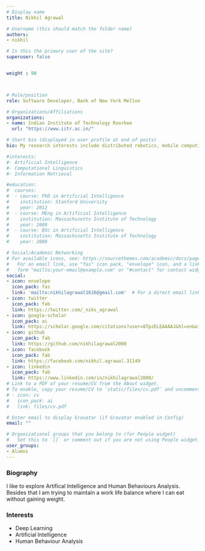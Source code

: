```yaml
---
# Display name
title: Nikhil Agrawal

# Username (this should match the folder name)
authors:
- nikhil

# Is this the primary user of the site?
superuser: false


weight : 90



# Role/position
role: Software Developer, Bank of New York Mellon

# Organizations/Affiliations
organizations:
- name: Indian Institute of Technology Roorkee
  url: "https://www.iitr.ac.in/"

# Short bio (displayed in user profile at end of posts)
bio: My research interests include distributed robotics, mobile computing and programmable matter.

#interests:
#- Artificial Intelligence
#- Computational Linguistics
#- Information Retrieval

#education:
#  courses:
#  - course: PhD in Artificial Intelligence
#    institution: Stanford University
#    year: 2012
#  - course: MEng in Artificial Intelligence
#    institution: Massachusetts Institute of Technology
#    year: 2009
#  - course: BSc in Artificial Intelligence
#    institution: Massachusetts Institute of Technology
#    year: 2008

# Social/Academic Networking
# For available icons, see: https://sourcethemes.com/academic/docs/page-builder/#icons
#   For an email link, use "fas" icon pack, "envelope" icon, and a link in the
#   form "mailto:your-email@example.com" or "#contact" for contact widget.
social:
- icon: envelope
  icon_pack: fas
  link: 'mailto:nikhilagrawal1616@gmail.com'  # For a direct email link, use "mailto:test@example.org".
- icon: twitter
  icon_pack: fab
  link: https://twitter.com/_niks_agrawal
- icon: google-scholar
  icon_pack: ai
  link: https://scholar.google.com/citations?user=8TpzELEAAAAJ&hl=en&oi=sra
- icon: github
  icon_pack: fab
  link: https://github.com/nikhilagrawal2000
- icon: facebook
  icon_pack: fab
  link: https://facebook.com/nikhil.agrawal.31149
- icon: linkedin
  icon_pack: fab
  link: https://www.linkedin.com/in/nikhilagrawal2000/
# Link to a PDF of your resume/CV from the About widget.
# To enable, copy your resume/CV to `static/files/cv.pdf` and uncomment the lines below.
# - icon: cv
#   icon_pack: ai
#   link: files/cv.pdf

# Enter email to display Gravatar (if Gravatar enabled in Config)
email: ""

# Organizational groups that you belong to (for People widget)
#   Set this to `[]` or comment out if you are not using People widget.
user_groups:
- Alumni
---
```


### Biography

I like to explore Artifical Intelligence and Human Behaviours Analysis. Besides that I am trying to maintain a work life balance where I can eat without gaining weight.

### Interests

- Deep Learning
- Artificial Intelligence
- Human Behaviour Analysis


